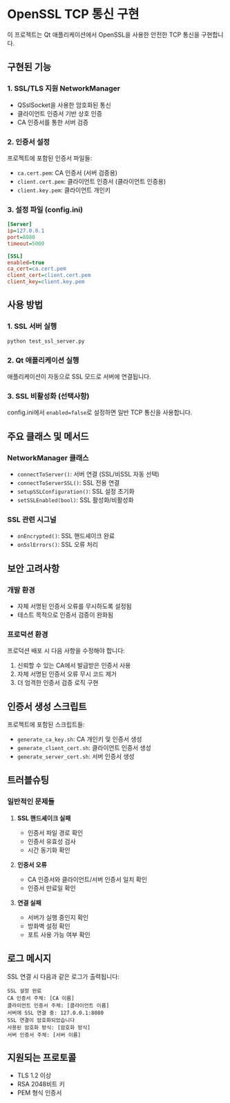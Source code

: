 # OpenSSL TCP 통신 구현

이 프로젝트는 Qt 애플리케이션에서 OpenSSL을 사용한 안전한 TCP 통신을 구현합니다.

## 구현된 기능

### 1. SSL/TLS 지원 NetworkManager
- QSslSocket을 사용한 암호화된 통신
- 클라이언트 인증서 기반 상호 인증
- CA 인증서를 통한 서버 검증

### 2. 인증서 설정
프로젝트에 포함된 인증서 파일들:
- `ca.cert.pem`: CA 인증서 (서버 검증용)
- `client.cert.pem`: 클라이언트 인증서 (클라이언트 인증용)
- `client.key.pem`: 클라이언트 개인키

### 3. 설정 파일 (config.ini)
```ini
[Server]
ip=127.0.0.1
port=8080
timeout=5000

[SSL]
enabled=true
ca_cert=ca.cert.pem
client_cert=client.cert.pem
client_key=client.key.pem
```

## 사용 방법

### 1. SSL 서버 실행
```bash
python test_ssl_server.py
```

### 2. Qt 애플리케이션 실행
애플리케이션이 자동으로 SSL 모드로 서버에 연결됩니다.

### 3. SSL 비활성화 (선택사항)
config.ini에서 `enabled=false`로 설정하면 일반 TCP 통신을 사용합니다.

## 주요 클래스 및 메서드

### NetworkManager 클래스
- `connectToServer()`: 서버 연결 (SSL/비SSL 자동 선택)
- `connectToServerSSL()`: SSL 전용 연결
- `setupSSLConfiguration()`: SSL 설정 초기화
- `setSSLEnabled(bool)`: SSL 활성화/비활성화

### SSL 관련 시그널
- `onEncrypted()`: SSL 핸드셰이크 완료
- `onSslErrors()`: SSL 오류 처리

## 보안 고려사항

### 개발 환경
- 자체 서명된 인증서 오류를 무시하도록 설정됨
- 테스트 목적으로 인증서 검증이 완화됨

### 프로덕션 환경
프로덕션 배포 시 다음 사항을 수정해야 합니다:
1. 신뢰할 수 있는 CA에서 발급받은 인증서 사용
2. 자체 서명된 인증서 오류 무시 코드 제거
3. 더 엄격한 인증서 검증 로직 구현

## 인증서 생성 스크립트

프로젝트에 포함된 스크립트들:
- `generate_ca_key.sh`: CA 개인키 및 인증서 생성
- `generate_client_cert.sh`: 클라이언트 인증서 생성
- `generate_server_cert.sh`: 서버 인증서 생성

## 트러블슈팅

### 일반적인 문제들

1. **SSL 핸드셰이크 실패**
   - 인증서 파일 경로 확인
   - 인증서 유효성 검사
   - 시간 동기화 확인

2. **인증서 오류**
   - CA 인증서와 클라이언트/서버 인증서 일치 확인
   - 인증서 만료일 확인

3. **연결 실패**
   - 서버가 실행 중인지 확인
   - 방화벽 설정 확인
   - 포트 사용 가능 여부 확인

## 로그 메시지

SSL 연결 시 다음과 같은 로그가 출력됩니다:
```
SSL 설정 완료
CA 인증서 주체: [CA 이름]
클라이언트 인증서 주체: [클라이언트 이름]
서버에 SSL 연결 중: 127.0.0.1:8080
SSL 연결이 암호화되었습니다
사용된 암호화 방식: [암호화 방식]
서버 인증서 주체: [서버 이름]
```

## 지원되는 프로토콜

- TLS 1.2 이상
- RSA 2048비트 키
- PEM 형식 인증서